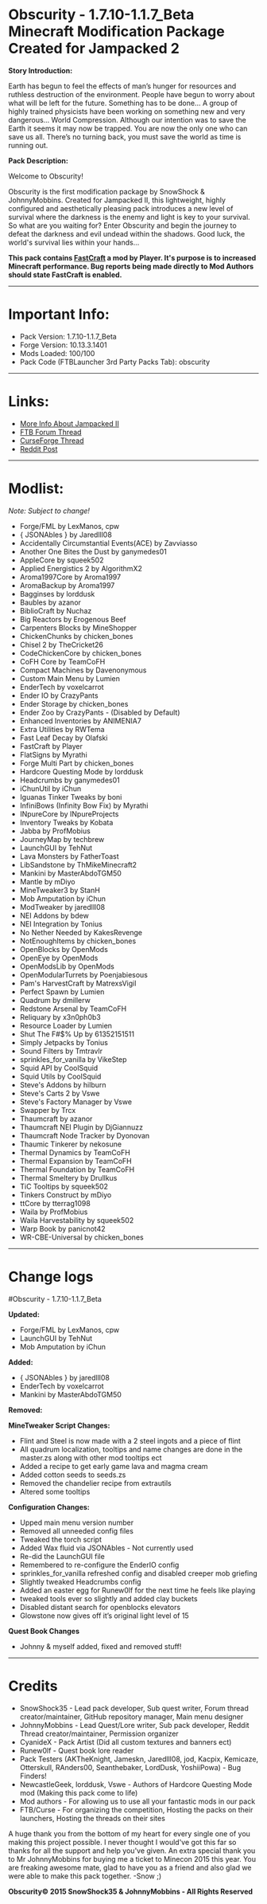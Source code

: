 Obscurity - 1.7.10-1.1.7_Beta Minecraft Modification Package Created for Jampacked 2
====================================================================================
**Story Introduction:**

Earth has begun to feel the effects of man’s hunger for resources and ruthless destruction of the environment. People have begun to worry about what will be left for the future. Something has to be done... A group of highly trained physicists have been working on something new and very dangerous... World Compression. Although our intention was to save the Earth it seems it may now be trapped. You are now the only one who can save us all. There’s no turning back, you must save the world as time is running out.

**Pack Description:**

Welcome to Obscurity!

Obscurity is the first modification package by SnowShock & JohnnyMobbins. Created for Jampacked II, this lightweight, highly configured and aesthetically pleasing pack introduces a new level of survival where the darkness is the enemy and light is key to your survival. So what are you waiting for? Enter Obscurity and begin the journey to defeat the darkness and evil undead within the shadows. Good luck, the world's survival lies within your hands...

**This pack contains [FastCraft](http://bit.ly/1vVVX6u) a mod by Player. It's purpose is to increased Minecraft performance. Bug reports being made directly to Mod Authors should state FastCraft is enabled.**

*****

Important Info:
===============
* Pack Version: 1.7.10-1.1.7_Beta
* Forge Version: 10.13.3.1401
* Mods Loaded: 100/100
* Pack Code (FTBLauncher 3rd Party Packs Tab): obscurity

*****

Links:
======
* [More Info About Jampacked II](http://forum.feed-the-beast.com/threads/jampacked-ii.71703/)
* [FTB Forum Thread](http://forum.feed-the-beast.com/threads/1-7-10-obscurity-jampacked-2-hqm-roughly-200-quests-map-based.86908/)
* [CurseForge Thread](http://minecraft.curseforge.com/modpacks/230508-obscurity)
* [Reddit Post]()

*****

Modlist:
========
*Note: Subject to change!*
* Forge/FML by LexManos, cpw
* { JSONAbles } by Jaredlll08
* Accidentally Circumstantial Events(ACE) by Zavviasso
* Another One Bites the Dust by ganymedes01
* AppleCore by squeek502
* Applied Energistics 2 by AlgorithmX2
* Aroma1997Core by Aroma1997
* AromaBackup by Aroma1997
* Bagginses by lorddusk
* Baubles by azanor
* BiblioCraft by Nuchaz
* Big Reactors by Erogenous Beef
* Carpenters Blocks by MineShopper
* ChickenChunks by chicken_bones
* Chisel 2 by TheCricket26
* CodeChickenCore by chicken_bones
* CoFH Core by TeamCoFH
* Compact Machines by Davenonymous
* Custom Main Menu by Lumien
* EnderTech by voxelcarrot
* Ender IO by CrazyPants
* Ender Storage by chicken_bones
* Ender Zoo by CrazyPants - (Disabled by Default)
* Enhanced Inventories by ANIMENIA7
* Extra Utilities by RWTema
* Fast Leaf Decay by Olafski
* FastCraft by Player
* FlatSigns by Myrathi
* Forge Multi Part by chicken_bones
* Hardcore Questing Mode by lorddusk
* Headcrumbs by ganymedes01
* iChunUtil by iChun
* Iguanas Tinker Tweaks by boni
* InfiniBows (Infinity Bow Fix) by Myrathi
* INpureCore by INpureProjects
* Inventory Tweaks by Kobata
* Jabba by ProfMobius
* JourneyMap by techbrew
* LaunchGUI by TehNut
* Lava Monsters by FatherToast
* LibSandstone by ThMikeMinecraft2
* Mankini by MasterAbdoTGM50
* Mantle by mDiyo
* MineTweaker3 by StanH
* Mob Amputation by iChun
* ModTweaker by jaredlll08
* NEI Addons by bdew
* NEI Integration by Tonius
* No Nether Needed by KakesRevenge
* NotEnoughItems by chicken_bones
* OpenBlocks by OpenMods
* OpenEye by OpenMods
* OpenModsLib by OpenMods
* OpenModularTurrets by Poenjabiesous
* Pam's HarvestCraft by MatrexsVigil
* Perfect Spawn by Lumien
* Quadrum by dmillerw
* Redstone Arsenal by TeamCoFH
* Reliquary by x3n0ph0b3
* Resource Loader by Lumien
* Shut The F#$% Up by 61352151511
* Simply Jetpacks by Tonius
* Sound Filters by Tmtravlr
* sprinkles_for_vanilla by VikeStep
* Squid API by CoolSquid
* Squid Utils by CoolSquid
* Steve's Addons by hilburn
* Steve's Carts 2 by Vswe
* Steve's Factory Manager by Vswe
* Swapper by Trcx
* Thaumcraft by azanor
* Thaumcraft NEI Plugin by DjGiannuzz
* Thaumcraft Node Tracker by Dyonovan
* Thaumic Tinkerer by nekosune
* Thermal Dynamics by TeamCoFH
* Thermal Expansion by TeamCoFH
* Thermal Foundation by TeamCoFH
* Thermal Smeltery by Drullkus
* TiC Tooltips by squeek502
* Tinkers Construct by mDiyo
* ttCore by tterrag1098
* Waila by ProfMobius
* Waila Harvestability by squeek502
* Warp Book by panicnot42
* WR-CBE-Universal by chicken_bones

*****

Change logs
===========

#Obscurity - 1.7.10-1.1.7_Beta

**Updated:**
* Forge/FML by LexManos, cpw
* LaunchGUI by TehNut
* Mob Amputation by iChun

**Added:**
* { JSONAbles } by jaredlll08
* EnderTech by voxelcarrot
* Mankini by MasterAbdoTGM50

**Removed:**

**MineTweaker Script Changes:**
* Flint and Steel is now made with a 2 steel ingots and a piece of flint 
* All quadrum localization, tooltips and name changes are done in the master.zs along with other mod tooltips ect
* Added a recipe to get early game lava and magma cream
* Added cotton seeds to seeds.zs
* Removed the chandelier recipe from extrautils 
* Altered some tooltips

**Configuration Changes:**
* Upped main menu version number
* Removed all unneeded config files
* Tweaked the torch script
* Added Wax fluid via JSONAbles - Not currently used
* Re-did the LaunchGUI file
* Remembered to re-configure the EnderIO config
* sprinkles_for_vanilla refreshed config and disabled creeper mob griefing
* Slightly tweaked Headcrumbs config
* Added an easter egg for Runew0lf for the next time he feels like playing
* tweaked tools ever so slightly and added clay buckets
* Disabled distant search for openblocks elevators
* Glowstone now gives off it’s original light level of 15

**Quest Book Changes**
* Johnny & myself added, fixed and removed stuff!

*****

Credits
=======

* SnowShock35 - Lead pack developer, Sub quest writer, Forum thread creator/maintainer, GitHub repository manager, Main menu designer
* JohnnyMobbins - Lead Quest/Lore writer, Sub pack developer, Reddit Thread creator/maintainer, Permission organizer
* CyanideX - Pack Artist (Did all custom textures and banners ect)
* Runew0lf - Quest book lore reader
* Pack Testers (AKTheKnight, Jameskn, Jaredlll08, jod, Kacpix, Kemicaze, Otterskull, RAnders00, Seanthebaker, LordDusk, YoshiiPowa) - Bug Finders!
* NewcastleGeek, lorddusk, Vswe - Authors of Hardcore Questing Mode mod (Making this pack come to life)
* Mod authors - For allowing us to use all your fantastic mods in our pack
* FTB/Curse - For organizing the competition, Hosting the packs on their launchers, Hosting the threads on their sites

A huge thank you from the bottom of my heart for every single one of you making this project possible. I never thought I would've got this far so thanks for all the support and help you've given. An extra special thank you to Mr JohnnyMobbins for buying me a ticket to Minecon 2015 this year. You are freaking awesome mate, glad to have you as a friend and also glad we were able to make this pack together. -Snow ;)

**Obscurity© 2015 SnowShock35 & JohnnyMobbins - All Rights Reserved**
